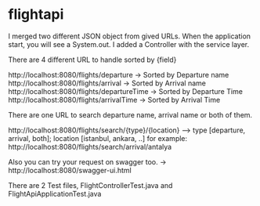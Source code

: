 # flightapi

I merged two different JSON object from gived URLs.
When the application start, you will see a System.out.
I added a Controller with the service layer.

There are 4 different URL to handle sorted by {field}

http://localhost:8080/flights/departure -> Sorted by Departure name
http://localhost:8080/flights/arrival   -> Sorted by Arrival name
http://localhost:8080/flights/departureTime -> Sorted by Departure Time
http://localhost:8080/flights/arrivalTime -> Sorted by Arrival Time

There are one URL to search departure name, arrival name or both of them.

http://localhost:8080/flights/search/{type}/{location}   --> type [departure, arrival, both]; location [istanbul, ankara, ..]
for example: http://localhost:8080/flights/search/arrival/antalya


Also you can try your request on swagger too. -> http://localhost:8080/swagger-ui.html

There are 2 Test files, FlightControllerTest.java and FlightApiApplicationTest.java
